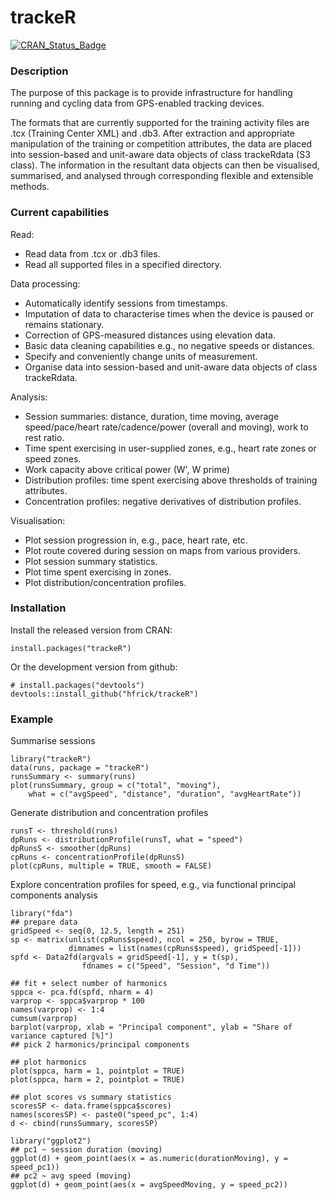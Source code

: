 # trackeR

[![CRAN_Status_Badge](http://www.r-pkg.org/badges/version/trackeR)](http://cran.r-project.org/package=trackeR)

### Description

The purpose of this package is to provide infrastructure for handling
running and cycling data from GPS-enabled tracking devices.

The formats that are currently supported for the training activity
files are .tcx (Training Center XML) and .db3. After extraction and
appropriate manipulation of the training or competition attributes,
the data are placed into session-based and unit-aware data objects of
class trackeRdata (S3 class). The information in the resultant data objects
can then be visualised, summarised, and analysed through corresponding
flexible and extensible methods.

### Current capabilities

Read:
- Read data from .tcx or .db3 files.
- Read all supported files in a specified directory.

Data processing:
- Automatically identify sessions from timestamps.
- Imputation of data to characterise times when the device is paused or remains stationary.
- Correction of GPS-measured distances using elevation data.
- Basic data cleaning capabilities e.g., no negative speeds or distances.
- Specify and conveniently change units of measurement.
- Organise data into session-based and unit-aware data objects of class trackeRdata.

Analysis:
- Session summaries: distance, duration, time moving, average speed/pace/heart
rate/cadence/power (overall and moving), work to rest ratio.
- Time spent exercising in user-supplied zones, e.g., heart rate zones or speed zones.
- Work capacity above critical power (W', W prime)
- Distribution profiles: time spent exercising above thresholds of training attributes.
- Concentration profiles: negative derivatives of distribution profiles.

Visualisation:
- Plot session progression in, e.g., pace, heart rate, etc.
- Plot route covered during session on maps from various providers.
- Plot session summary statistics.
- Plot time spent exercising in zones.
- Plot distribution/concentration profiles.


### Installation

Install the released version from CRAN:

```
install.packages("trackeR")
```

Or the development version from github:

```
# install.packages("devtools")
devtools::install_github("hfrick/trackeR")
```

### Example

Summarise sessions
```
library("trackeR")
data(runs, package = "trackeR")
runsSummary <- summary(runs)
plot(runsSummary, group = c("total", "moving"),
    what = c("avgSpeed", "distance", "duration", "avgHeartRate"))
```

Generate distribution and concentration profiles
```{r}
runsT <- threshold(runs)
dpRuns <- distributionProfile(runsT, what = "speed")
dpRunsS <- smoother(dpRuns)
cpRuns <- concentrationProfile(dpRunsS)
plot(cpRuns, multiple = TRUE, smooth = FALSE)
```

Explore concentration profiles for speed, e.g., via functional principal components analysis
```{r}
library("fda")
## prepare data
gridSpeed <- seq(0, 12.5, length = 251)
sp <- matrix(unlist(cpRuns$speed), ncol = 250, byrow = TRUE,
             dimnames = list(names(cpRuns$speed), gridSpeed[-1]))
spfd <- Data2fd(argvals = gridSpeed[-1], y = t(sp),
                fdnames = c("Speed", "Session", "d Time"))
		
## fit + select number of harmonics
sppca <- pca.fd(spfd, nharm = 4)
varprop <- sppca$varprop * 100
names(varprop) <- 1:4
cumsum(varprop)
barplot(varprop, xlab = "Principal component", ylab = "Share of variance captured [%]")
## pick 2 harmonics/principal components

## plot harmonics
plot(sppca, harm = 1, pointplot = TRUE) 
plot(sppca, harm = 2, pointplot = TRUE) 

## plot scores vs summary statistics
scoresSP <- data.frame(sppca$scores)
names(scoresSP) <- paste0("speed_pc", 1:4)
d <- cbind(runsSummary, scoresSP)

library("ggplot2")
## pc1 ~ session duration (moving)
ggplot(d) + geom_point(aes(x = as.numeric(durationMoving), y = speed_pc1))
## pc2 ~ avg speed (moving)
ggplot(d) + geom_point(aes(x = avgSpeedMoving, y = speed_pc2)) 
```